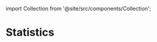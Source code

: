 
import Collection from '@site/src/components/Collection';

# Statistics

<Collection record="stats" collection="core" />


